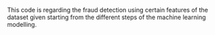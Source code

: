 This code is regarding the fraud detection using certain features of the dataset given starting from the different steps of the machine learning modelling.
